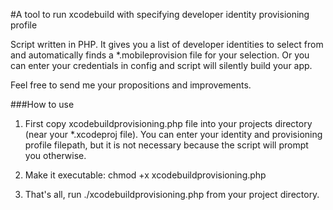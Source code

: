 #A tool to run xcodebuild with specifying developer identity provisioning profile

Script written in PHP. It gives you a list of developer identities to select from and automatically finds a *.mobileprovision file for your selection. Or you can enter your credentials in config and script will silently build your app.

Feel free to send me your propositions and improvements.

###How to use

1. First copy xcodebuildprovisioning.php file into your projects directory (near your *.xcodeproj file). You can enter your identity and provisioning profile filepath, but it is not necessary because the script will prompt you otherwise.

1. Make it executable: chmod +x xcodebuildprovisioning.php

1. That's all, run ./xcodebuildprovisioning.php from your project directory.

